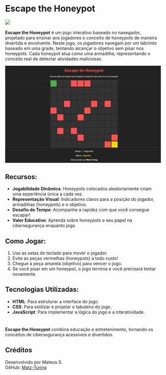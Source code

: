 # Escape the Honeypot

<img src="https://user-images.githubusercontent.com/74038190/212284115-f47cd8ff-2ffb-4b04-b5bf-4d1c14c0247f.gif" width="1000">

**Escape the Honeypot** é um jogo interativo baseado no navegador, projetado para ensinar aos jogadores o conceito de honeypots de maneira divertida e envolvente. Neste jogo, os jogadores navegam por um labirinto baseado em uma grade, tentando alcançar o objetivo sem pisar nos honeypots. Cada honeypot atua como uma armadilha, representando o conceito real de detectar atividades maliciosas.

![Captura de Tela Principal](img/1.png)

## Recursos:

- **Jogabilidade Dinâmica**: Honeypots colocados aleatoriamente criam uma experiência única a cada vez.
- **Representação Visual**: Indicadores claros para a posição do jogador, armadilhas (honeypots) e o objetivo.
- **Desafio de Tempo**: Acompanhe a rapidez com que você consegue escapar!
- **Valor Educativo**: Aprenda sobre honeypots e seu papel na cibersegurança enquanto joga.

## Como Jogar:

1. Use as setas do teclado para mover o jogador.
2. Evite as peças vermelhas (honeypots) a todo custo!
3. Chegue à peça amarela (objetivo) para vencer o jogo.
4. Se você pisar em um honeypot, o jogo termina e você precisará tentar novamente.

## Tecnologias Utilizadas:

- **HTML**: Para estruturar a interface do jogo.
- **CSS**: Para estilizar e projetar o tabuleiro do jogo.
- **JavaScript**: Para implementar a lógica do jogo e a interatividade.

#

**Escape the Honeypot** combina educação e entretenimento, tornando os conceitos de cibersegurança acessíveis e divertidos.

## Créditos

Desenvolvido por Mateus S.  
GitHub: [Matz-Turing](https://github.com/Matz-Turing)
